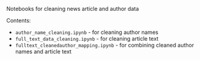 Notebooks for cleaning news article and author data

Contents:
* `author_name_cleaning.ipynb` - for cleaning author names
* `full_text_data_cleaning.ipynb` - for cleaning article text
* `fulltext_cleanedauthor_mapping.ipynb` - for combining cleaned author names and article text
